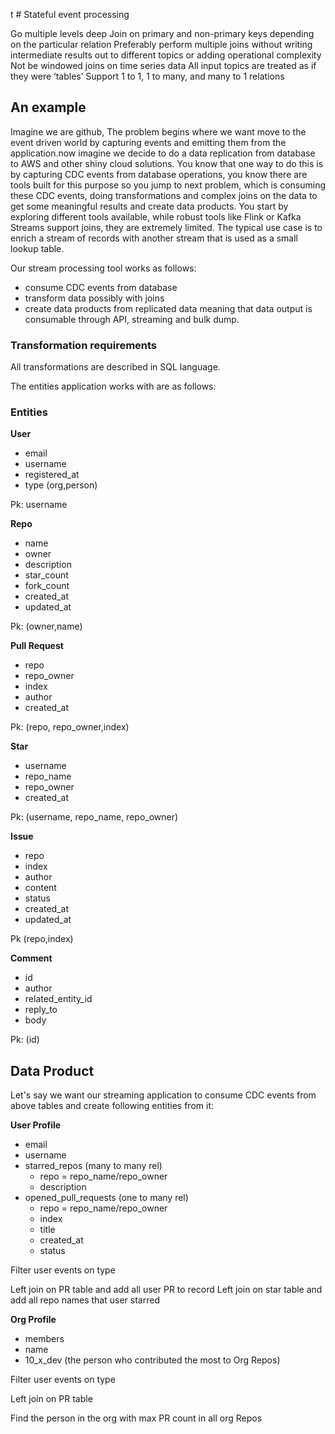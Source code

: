 t # Stateful event processing

Go multiple levels deep
Join on primary and non-primary keys depending on the particular relation
Preferably perform multiple joins without writing intermediate results out to different topics or adding operational complexity
Not be windowed joins on time series data
All input topics are treated as if they were ‘tables’
Support 1 to 1, 1 to many, and many to 1 relations
## An example 

Imagine we are github, The problem begins where we want move to the event driven world by capturing events and emitting them from the application.now imagine we decide to do a data replication from database to AWS and other shiny cloud solutions.
You know that one way to do this is by capturing CDC events from database operations, you know there are tools built for this purpose so you jump to next problem, which is consuming these CDC events, doing transformations and complex joins on the data to get some meaningful results and create data products. You start by exploring different tools available, while robust tools like Flink or Kafka Streams support joins, they are extremely limited. The typical use case is to enrich a stream of records with another stream that is used as a small lookup table.

Our stream processing tool works as follows:
- consume CDC events from database
- transform data possibly with joins
- create data products from replicated data meaning that data output is consumable through API, streaming and bulk dump.

### Transformation requirements
All transformations are described in SQL language.

The entities application works with are as follows:
### Entities

**User**
- email
- username
- registered_at
- type (org,person)

Pk: username

**Repo**
- name
- owner
- description
- star_count
- fork_count
- created_at
- updated_at

Pk: (owner,name)

**Pull Request**
- repo
- repo_owner
- index
- author
- created_at

Pk: (repo, repo_owner,index)

**Star**
- username
- repo_name
- repo_owner
- created_at

Pk: (username, repo_name, repo_owner)

**Issue**
- repo
- index
- author
- content
- status
- created_at
- updated_at
    
Pk (repo,index)

**Comment**
- id
- author
- related_entity_id
- reply_to
- body

Pk: (id)


## Data Product
Let's say we want our streaming application to consume CDC events from above tables and create following entities from it:

**User Profile**
- email
- username
- starred_repos (many to many rel)
    - repo = repo_name/repo_owner
    - description
- opened_pull_requests (one to many rel)
    - repo = repo_name/repo_owner
    - index
    - title
    - created_at
    - status

Filter user events on type

Left join on PR table and add all user PR to record
Left join on star table and add all repo names that user starred

**Org Profile**
- members
- name
- 10_x_dev (the person who contributed the most to Org Repos)

Filter user events on type

Left join on PR table

Find the person in the org with max PR count in all org Repos


